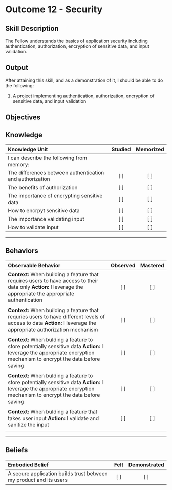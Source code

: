 # Outcome 12 - Security

**Skill Description**
----------
The Fellow understands the basics of application security including authentication, authorization, encryption of sensitive data, and input validation.

**Output**
----------
After attaining this skill, and as a demonstration of it, I should be able to do the following:

1. A project implementing authentication, authorization, encryption of sensitive data, and input validation


**Objectives**
----------
## **Knowledge**


| Knowledge Unit   |      Studied      | Memorized |
|:-------------|:------------------:|:--------:|
| I can describe the following from memory: | | |
| The differences between authentication and authorization | [ ] | [ ]  |
| The benefits of authorization | [ ] | [ ]  |
| The importance of encrypting sensitive data | [ ] | [ ]  |
| How to encrpyt sensitive data     | [ ] | [ ]  |
| The importance validating input   | [ ] | [ ]  |
| How to validate input      | [ ] | [ ]  |



----------


## **Behaviors**

| Observable Behavior   |      Observed      | Mastered |
|:-------------|:------------------:|:--------:|
| **Context:** When building a feature that requires users to have access to their data only **Action:** I leverage the appropriate the appropriate authentication | [ ] | [ ] |
| | | |
| **Context:** When building a feature that requries users to have different levels of access to data **Action:** I leverage the appropriate authorization mechanism | [ ] | [ ] |
| | | |
| **Context:** When bulding a feature to store potentially sensitive data **Action:** I leverage the appropriate encryption mechanism to encrypt the data before saving | [ ] | [ ] |
| | | |
| **Context:** When bulding a feature to store potentially sensitive data **Action:** I leverage the appropriate encryption mechanism to encrypt the data before saving | [ ] | [ ] |
| | | |
| **Context:** When bulding a feature that takes user input **Action:** I validate and sanitize the input | [ ] | [ ] |
| | | |


----------


## **Beliefs**


| Embodied Belief   |      Felt      | Demonstrated |
|:-------------|:------------------:|:--------:|
| A secure application builds trust between my product and its users | [ ] | [ ] |


